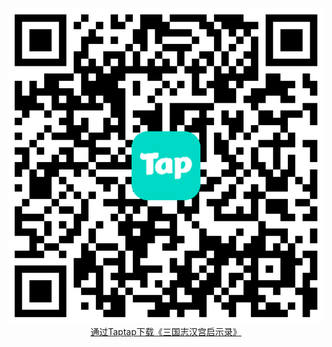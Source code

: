 <center>
<a href="https://l.taptap.cn/wdF0GCGM?channel=rep-rep_z4z27wtjv3y">
<img src="download.png" /><br />
  通过Taptap下载《三国志汉宫启示录》
</a>
</center>
